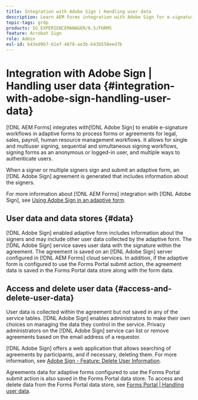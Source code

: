 ```yaml
---
title: Integration with Adobe Sign | Handling user data
description: Learn AEM Forms integration with Adobe Sign for e-signatures in adaptive forms. It supports multiple signing options for various workflows.
topic-tags: grdp
products: SG_EXPERIENCEMANAGER/6.5/FORMS
feature: Acrobat Sign
role: Admin
exl-id: b43ed9b7-b1ef-4878-ae3b-643b558eed7b
---
```

# Integration with Adobe Sign | Handling user data {#integration-with-adobe-sign-handling-user-data}

[!DNL AEM Forms] integrates with[!DNL  Adobe Sign] to enable e-signature workflows in adaptive forms to process forms or agreements for legal, sales, payroll, human resource management workflows. It allows for single and multiuser signing, sequential and simultaneous signing workflows, signing forms as an anonymous or logged-in user, and multiple ways to authenticate users.

When a signer or multiple signers sign and submit an adaptive form, an [!DNL Adobe Sign] agreement is generated that includes information about the signers.

For more information about [!DNL AEM Forms] integration with [!DNL Adobe Sign], see [Using Adobe Sign in an adaptive form](/help/forms/using/working-with-adobe-sign.md).

## User data and data stores {#data}

[!DNL Adobe Sign] enabled adaptive form includes information about the signers and may include other user data collected by the adaptive form. The [!DNL Adobe Sign] service saves user data with the signature within the agreement. The agreement is saved on an [!DNL Adobe Sign] server configured in [!DNL AEM Forms] cloud services. In addition, if the adaptive form is configured to use the Forms Portal submit action, the agreement data is saved in the Forms Portal data store along with the form data.

## Access and delete user data {#access-and-delete-user-data}

User data is collected within the agreement but not saved in any of the service tables. [!DNL Adobe Sign] enables administrators to make their own choices on managing the data they control in the service. Privacy administrators on the [!DNL Adobe Sign] service can list or remove agreements based on the email address of a requestor.

[!DNL Adobe Sign] offers a web application that allows searching of agreements by participants, and if necessary, deleting them. For more information, see [Adobe Sign - Feature: Delete User Information](https://helpx.adobe.com/sign/help/adobesign_gdpr_user_deletion.html).

Agreements data for adaptive forms configured to use the Forms Portal submit action is also saved in the Forms Portal data store. To access and delete data from the Forms Portal data store, see [Forms Portal | Handling user data](/help/forms/using/forms-portal-handling-user-data.md).
